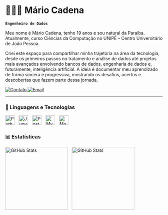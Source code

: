 # 👨🏻‍💻 Mário Cadena

**`Engenheiro de Dados`**

Meu nome é Mário Cadena, tenho 19 anos e sou natural da Paraíba. Atualmente, curso Ciências da Computação no UNIPÊ – Centro Universitário de João Pessoa.

Criei este espaço para compartilhar minha trajetória na área da tecnologia, desde os primeiros passos no tratamento e análise de dados até projetos mais avançados envolvendo bancos de dados, engenharia de dados e, futuramente, inteligência artificial. A ideia é documentar meu aprendizado de forma sincera e progressiva, mostrando os desafios, acertos e descobertas que fazem parte dessa jornada.

<p align="left">
    <a href="">
        <img 
            alt="Contato" 
            title="Contato" 
            src="https://custom-icon-badges.demolab.com/badge/-(83)988041707-red?style=for-the-badge&logo=phone&logoColor=white"
        />
    </a>
    <a href="">
        <img 
            alt="Email" 
            title="Email" 
            src="https://custom-icon-badges.demolab.com/badge/-mariocbnetoo@gmail.com-blue?style=for-the-badge&logo=mention&logoColor=white"
        />
    </a> 
   
</p>

---

### 🤖 Linguagens e Tecnologias

<img 
    align="left" 
    alt="Python"
    title="Python" 
    width="30px" 
    style="padding-right: 10px;" 
    src="https://cdn.jsdelivr.net/gh/devicons/devicon@latest/icons/python/python-original.svg" 
/>
<img 
    align="left" 
    alt="Jupyter" 
    title="Jupyter"
    width="30px" 
    style="padding-right: 10px;" 
    src="https://cdn.jsdelivr.net/gh/devicons/devicon@latest/icons/jupyter/jupyter-original-wordmark.svg" 
/>
<img 
    align="left" 
    alt="PostgreSQL" 
    title="PostgreSQL"
    width="30px" 
    style="padding-right: 10px;" 
    src="https://cdn.jsdelivr.net/gh/devicons/devicon@latest/icons/postgresql/postgresql-original.svg" 
/>
<img 
    align="left" 
    alt="MySQL"
    title="MySQL" 
    width="30px" 
    style="padding-right: 10px;" 
    src="https://cdn.jsdelivr.net/gh/devicons/devicon@latest/icons/mysql/mysql-original.svg" 
/>
<img 
    align="left" 
    alt="MongoDB"
    title="MongoDB" 
    width="30px" 
    style="padding-right: 10px;" 
    src="https://cdn.jsdelivr.net/gh/devicons/devicon@latest/icons/mongodb/mongodb-original.svg" 
/>

<br/>
<br/>

### 📊 Estatísticas

<p>
  <img 
    align="left" 
    alt="GitHub Stats" 
    height="200" 
    style="padding-right: 10px;" 
    src="https://github-readme-stats.vercel.app/api?username=MarioNeto&show_icons=true&theme=tokyonight&include_all_commits=true&locale=pt-br" 
  />

<img 
      align="left" 
      alt="GitHub Stats" 
      height="200" 
      src="https://github-readme-stats.vercel.app/api/top-langs/?username=MarioNeto&theme=tokyonight&layout=compact&custom_title=Tecnologias&langs_count=9" 
  />

</p>
